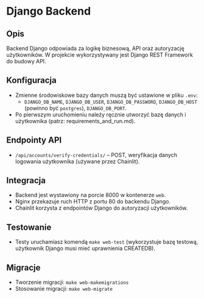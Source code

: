 # Django Backend

## Opis

Backend Django odpowiada za logikę biznesową, API oraz autoryzację użytkowników. W projekcie wykorzystywany jest Django REST Framework do budowy API.

## Konfiguracja

- Zmienne środowiskowe bazy danych muszą być ustawione w pliku `.env`:
  - `DJANGO_DB_NAME`, `DJANGO_DB_USER`, `DJANGO_DB_PASSWORD`, `DJANGO_DB_HOST` (powinno być `postgres`), `DJANGO_DB_PORT`.
- Po pierwszym uruchomieniu należy ręcznie utworzyć bazę danych i użytkownika (patrz: requirements_and_run.md).

## Endpointy API

- `/api/accounts/verify-credentials/` – POST, weryfikacja danych logowania użytkownika (używane przez Chainlit).

## Integracja

- Backend jest wystawiony na porcie 8000 w kontenerze `web`.
- Nginx przekazuje ruch HTTP z portu 80 do backendu Django.
- Chainlit korzysta z endpointów Django do autoryzacji użytkowników.

## Testowanie

- Testy uruchamiasz komendą `make web-test` (wykorzystuje bazę testową, użytkownik Django musi mieć uprawnienia CREATEDB).

## Migracje

- Tworzenie migracji: `make web-makemigrations`
- Stosowanie migracji: `make web-migrate` 